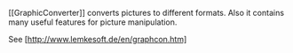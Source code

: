 [[GraphicConverter]] converts pictures to different formats.
Also it contains many useful features for picture manipulation.

See [http://www.lemkesoft.de/en/graphcon.htm]
